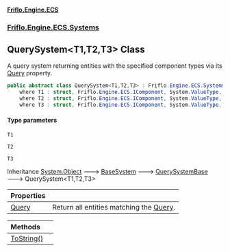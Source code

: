 #### [Friflo.Engine.ECS](index.md 'index')
### [Friflo.Engine.ECS.Systems](Friflo.Engine.ECS.Systems.md 'Friflo.Engine.ECS.Systems')

## QuerySystem<T1,T2,T3> Class

A query system returning entities with the specified component types via its [Query](QuerySystem_T1,T2,T3_.Query.md 'Friflo.Engine.ECS.Systems.QuerySystem<T1,T2,T3>.Query') property.

```csharp
public abstract class QuerySystem<T1,T2,T3> : Friflo.Engine.ECS.Systems.QuerySystemBase
    where T1 : struct, Friflo.Engine.ECS.IComponent, System.ValueType, System.ValueType
    where T2 : struct, Friflo.Engine.ECS.IComponent, System.ValueType, System.ValueType
    where T3 : struct, Friflo.Engine.ECS.IComponent, System.ValueType, System.ValueType
```
#### Type parameters

<a name='Friflo.Engine.ECS.Systems.QuerySystem_T1,T2,T3_.T1'></a>

`T1`

<a name='Friflo.Engine.ECS.Systems.QuerySystem_T1,T2,T3_.T2'></a>

`T2`

<a name='Friflo.Engine.ECS.Systems.QuerySystem_T1,T2,T3_.T3'></a>

`T3`

Inheritance [System.Object](https://docs.microsoft.com/en-us/dotnet/api/System.Object 'System.Object') &#129106; [BaseSystem](BaseSystem.md 'Friflo.Engine.ECS.Systems.BaseSystem') &#129106; [QuerySystemBase](QuerySystemBase.md 'Friflo.Engine.ECS.Systems.QuerySystemBase') &#129106; QuerySystem<T1,T2,T3>

| Properties | |
| :--- | :--- |
| [Query](QuerySystem_T1,T2,T3_.Query.md 'Friflo.Engine.ECS.Systems.QuerySystem<T1,T2,T3>.Query') | Return all entities matching the [Query](QuerySystem_T1,T2,T3_.Query.md 'Friflo.Engine.ECS.Systems.QuerySystem<T1,T2,T3>.Query'). |

| Methods | |
| :--- | :--- |
| [ToString()](QuerySystem_T1,T2,T3_.ToString().md 'Friflo.Engine.ECS.Systems.QuerySystem<T1,T2,T3>.ToString()') | |
